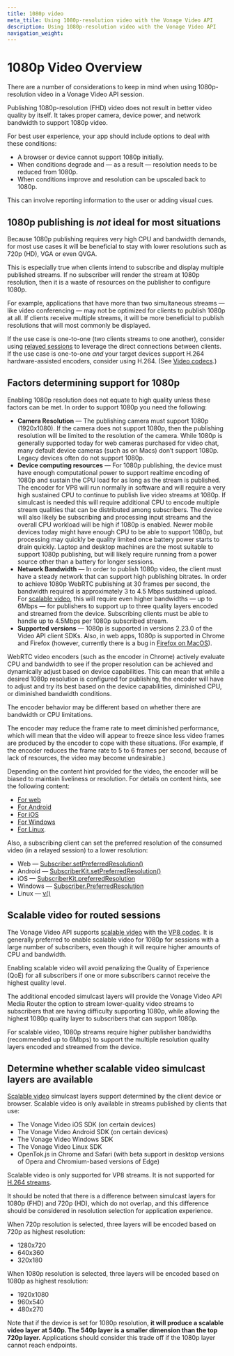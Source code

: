 ```yaml
---
title: 1080p video
meta_ttile: Using 1080p-resolution video with the Vonage Video API
description: Using 1080p-resolution video with the Vonage Video API
navigation_weight:
---
```


# 1080p Video Overview

There are a number of considerations to keep in mind when using 1080p-resolution video in a Vonage Video API session.

Publishing 1080p-resolution (FHD) video does not result in better video quality by itself. It takes proper camera, device power, and network bandwidth to support 1080p video.

For best user experience, your app should include options to deal with these conditions:

* A browser or device cannot support 1080p initially.
* When conditions degrade and — as a result — resolution needs to be reduced from 1080p.
* When conditions improve and resolution can be upscaled back to 1080p.

This can involve reporting information to the user or adding visual cues.

## 1080p publishing is *not* ideal for most situations

Because 1080p publishing requires very high CPU and bandwidth demands, for most use cases it will be beneficial to stay with lower resolutions such as 720p (HD), VGA or even QVGA.

This is especially true when clients intend to subscribe and display multiple published streams. If no subscriber will render the stream at 1080p resolution, then it is a waste of resources on the publisher to configure 1080p.

For example, applications that have more than two simultaneous streams — like video conferencing — may not be optimized for clients to publish 1080p at all. If clients receive multiple streams, it will be more beneficial to publish resolutions that will most commonly be displayed.

If the use case is one-to-one (two clients streams to one another), consider using [relayed sessions](/video/guides/create-session#the-media-router-and-media-modes) to leverage the direct connections between clients. If the use case is one-to-one *and* your target devices support H.264 hardware-assisted encoders, consider using H.264. (See [Video codecs](/video/guides/codecs).)

## Factors determining support for 1080p

Enabling 1080p resolution does not equate to high quality unless these factors can be met. In order to support 1080p you need the following:

* **Camera Resolution** — The publishing camera must support 1080p (1920x1080). If the camera does not support 1080p, then the publishing resolution will be limited to the resolution of the camera. While 1080p is generally supported today for web cameras purchased for video chat, many default device cameras (such as on Macs) don’t support 1080p. Legacy devices often do not support 1080p.
* **Device computing resources** — For 1080p publishing, the device must have enough computational power to support realtime encoding of 1080p and sustain the CPU load for as long as the stream is published. The encoder for VP8 will run normally in software and will require a very high sustained CPU to continue to publish live video streams at 1080p. If simulcast is needed this will require additional CPU to encode multiple stream qualities that can be distributed among subscribers. The device will also likely be subscribing and processing input streams and the overall CPU workload will be high if 1080p is enabled.
  Newer mobile devices today might have enough CPU to be able to support 1080p, but processing may quickly be quality limited once battery power starts to drain quickly. Laptop and desktop machines are the most suitable to support 1080p publishing, but will likely require running from a power source other than a battery for longer sessions.
* **Network Bandwidth** — In order to publish 1080p video, the client must have a steady network that can support high publishing bitrates. In order to achieve 1080p WebRTC publishing at 30 frames per second, the bandwidth required is approximately 3 to 4.5 Mbps sustained upload. For [scalable video](/video/guides/scalable-video), this will require even higher bandwidths — up to 6Mbps — for publishers to support up to three quality layers encoded and streamed from the device. Subscribing clients must be able to handle up to 4.5Mbps per 1080p subscribed stream.
* **Supported versions** — 1080p is supported in versions 2.23.0 of the Video API client SDKs. Also, in web apps, 1080p is supported in Chrome and Firefox (however, currently there is a bug in [Firefox on MacOS](https://bugzilla.mozilla.org/show\_bug.cgi?id=1451394)).

WebRTC video encoders (such as the encoder in Chrome) actively evaluate CPU and bandwidth to see if the proper resolution can be achieved and dynamically adjust based on device capabilities. This can mean that while a desired 1080p resolution is configured for publishing, the encoder will have to adjust and try its best based on the device capabilities, diminished CPU, or diminished bandwidth conditions.

The encoder behavior may be different based on whether there are bandwidth or CPU limitations.

The encoder may reduce the frame rate to meet diminished performance, which will mean that the video will appear to freeze since less video frames are produced by the encoder to cope with these situations. (For example, if the encoder reduces the frame rate to 5 to 6 frames per second, because of lack of resources, the video may become undesirable.)

Depending on the content hint provided for the video, the encoder will be biased to maintain liveliness or resolution. For details on content hints, see the following content:

* [For web](/video/tutorials/publish-streams/video/publish-streams/javascript/11-video-settings/javascript#setting-video-content-hints-to-improve-video-performance-in-certain-situations)
* [For Android](/sdk/stitch/video-android-reference/com/opentok/android/BaseVideoCapturer.html#setVideoContentHint-com.opentok.android.BaseVideoCapturer.VideoContentHint-)
* [For iOS](/sdk/stitch/video-ios-reference/Protocols/OTVideoCapture.html#//api/name/videoContentHint)
* [For Windows](/sdk/stitch/video-windows-reference/class\_open\_tok\_1\_1\_video\_capturer.html#a93d5e53cbe29f5dab07f945141380130)
* [For Linux](/sdk/stitch/video-linux-reference/video\_\_capturer\_8h.html#a8b506de07d162ea4b7e5da1f9258b794).

Also, a subscribing client can set the preferred resolution of the consumed video (in a relayed session) to a lower resolution:

* Web — [Subscriber.setPreferredResolution()](/video/tutorials/subscribe-streams/video/subscribe-streams/javascript/5-manage-subscriber-streams/javascript#setting-the-preferred-frame-rate-and-resolution)
* Android — [SubscriberKit.setPreferredResolution()](/video/tutorials/subscribe-streams/video/subscribe-streams/android/7-set-frame-rate-resolution/android)
* iOS — [SubscriberKit.preferredResolution](/video/tutorials/subscribe-streams/video/subscribe-streams/swift/7-set-frame-rate-resolution/swift)
* Windows — [Subscriber.PreferredResolution](/video/tutorials/subscribe-streams/video/subscribe-streams/windows/7-set-frame-rate-resolution/windows)
* Linux — [v()](/video/tutorials/subscribe-streams/video/subscribe-streams/linux/7-set-frame-rate-resolution/linux)

## Scalable video for routed sessions

The Vonage Video API supports [scalable video](/video/guides/scalable-video) with the [VP8 codec](/video/guides/codecs). It is generally preferred to enable scalable video for 1080p for sessions with a large number of subscribers, even though it will require higher amounts of CPU and bandwidth.

Enabling scalable video will avoid penalizing the Quality of Experience (QoE) for all subscribers if one or more subscribers cannot receive the highest quality level.

The additional encoded simulcast layers will provide the Vonage Video API Media Router the option to stream lower-quality video streams to subscribers that are having difficulty supporting 1080p, while allowing the highest 1080p quality layer to subscribers that can support 1080p.

For scalable video, 1080p streams require higher publisher bandwidths (recommended up to 6Mbps) to support the multiple resolution quality layers encoded and streamed from the device.

## Determine whether scalable video simulcast layers are available

[Scalable video](/video/guides/scalable-video) simulcast layers support determined by the client device or browser. Scalable video is only available in streams published by clients that use:

* The Vonage Video iOS SDK (on certain devices)
* The Vonage Video Android SDK (on certain devices)
* The Vonage Video Windows SDK
* The Vonage Video Linux SDK
* OpenTok.js in Chrome and Safari (with beta support in desktop versions of Opera and Chromium-based versions of Edge)

Scalable video is only supported for VP8 streams. It is not supported for [H.264 streams](/video/guides/codecs).

It should be noted that there is a difference between simulcast layers for 1080p (FHD) and 720p (HD), which do not overlap, and this difference should be considered in resolution selection for application experience.

When 720p resolution is selected, three layers will be encoded based on 720p as highest resolution:

* 1280x720
* 640x360
* 320x180

When 1080p resolution is selected, three layers will be encoded based on 1080p as highest resolution:

* 1920x1080
* 960x540
* 480x270

Note that if the device is set for 1080p resolution, **it will produce a scalable video layer at 540p. The 540p layer is a smaller dimension than the top 720p layer.** Applications should consider this trade off if the 1080p layer cannot reach endpoints.